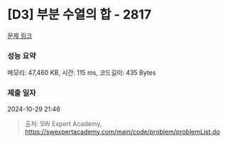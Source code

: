# [D3] 부분 수열의 합 - 2817 

[문제 링크](https://swexpertacademy.com/main/code/problem/problemDetail.do?contestProbId=AV7IzvG6EksDFAXB) 

### 성능 요약

메모리: 47,460 KB, 시간: 115 ms, 코드길이: 435 Bytes

### 제출 일자

2024-10-29 21:46



> 출처: SW Expert Academy, https://swexpertacademy.com/main/code/problem/problemList.do